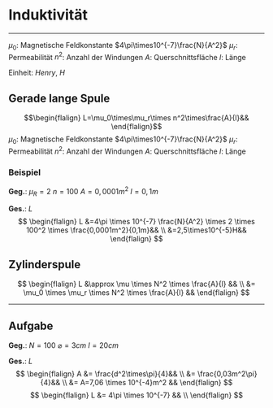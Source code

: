# Induktivität
___
$\mu_0$: Magnetische Feldkonstante $4\pi\times10^{-7}\frac{N}{A^2}$
$\mu_r$: Permeabilität
$n^2$: Anzahl der Windungen
$A$: Querschnittsfläche
$l$: Länge

Einheit: $Henry$, $H$
## Gerade lange Spule
$$\begin{flalign}
L=\mu_0\times\mu_r\times n^2\times\frac{A}{l}&&
\end{flalign}$$
$\mu_0$: Magnetische Feldkonstante $4\pi\times10^{-7}\frac{N}{A^2}$
$\mu_r$: Permeabilität
$n^2$: Anzahl der Windungen
$A$: Querschnittsfläche
$l$: Länge
### Beispiel
**Geg.**:
$\mu_R=2$
$n=100$
$A=0,0001m^2$
$l=0,1m$

**Ges.**: $L$
$$
\begin{flalign}
L &=4\pi \times 10^{-7} \frac{N}{A^2} \times 2 \times 100^2 \times \frac{0,0001m^2}{0,1m}&& \\
 &=2,5\times10^{-5}H&&
\end{flalign}
$$
## Zylinderspule
$$
\begin{flalign}
L &\approx \mu \times N^2 \times \frac{A}{l} && \\
&= \mu_0 \times \mu_r \times N^2 \times \frac{A}{l} &&
\end{flalign}
$$
___
## Aufgabe
**Geg.**:
$N=100$
$\varnothing = 3cm$
$l=20cm$

**Ges.**: $L$
$$
\begin{flalign}
A &= \frac{d^2\times\pi}{4}&& \\
&= \frac{0,03m^2\pi}{4}&& \\
&= A=7,06 \times 10^{-4}m^2 &&
\end{flalign}
$$
$$
\begin{flalign}
L &= 4\pi \times 10^{-7} && \\
\end{flalign}
$$